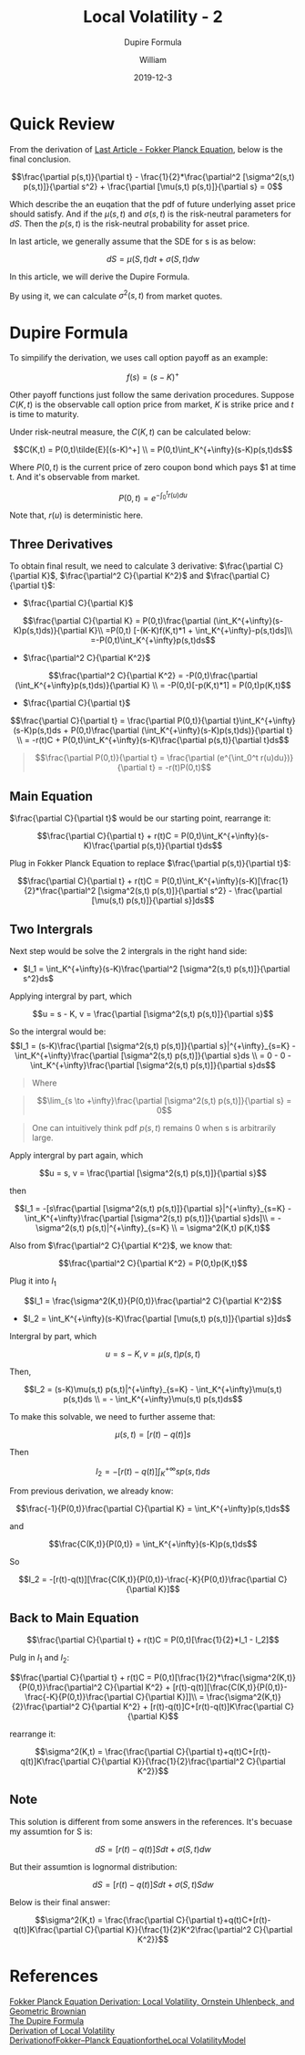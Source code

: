 ﻿---
layout:     post
title:      Local Volatility - 2
subtitle:   Dupire Formula
date:       2019-12-3
author:     William
header-img: img/post-bg-2015.jpg
catalog: true
tags:
    - Volatility
    - Stochastic Calculus
    - Math
---
<script type="text/x-mathjax-config">
  MathJax.Hub.Config({
    tex2jax: { 
      inlineMath: [['$','$'], ['\\(','\\)']],
      processEscapes: true
    }
  });
  </script>
<script type="text/javascript" async
  src="https://cdnjs.cloudflare.com/ajax/libs/mathjax/2.7.5/MathJax.js?config=TeX-MML-AM_CHTML">
</script>

# Quick Review
From the derivation of [Last Article - Fokker Planck Equation](https://kaihuahuang.github.io/2019/12/03/Fokker-Planck-Equation/), below is the final conclusion.

$$\frac{\partial p(s,t)}{\partial t} - \frac{1}{2}*\frac{\partial^2 [\sigma^2(s,t) p(s,t)]}{\partial s^2} + \frac{\partial [\mu(s,t) p(s,t)]}{\partial s} = 0$$

Which describe the an euqation that the pdf of future underlying asset price should satisfy. And if the $\mu(s,t)$ and $\sigma(s,t)$ is the risk-neutral parameters for $dS$. Then the $p(s,t)$ is the risk-neutral probability for asset price.

In last article, we generally assume that the SDE for s is as below:

$$dS = \mu(S,t)dt + \sigma(S,t)dw$$

In this article, we will derive the Dupire Formula.


By using it, we can calculate $\sigma^2(s,t)$ from market quotes.

# Dupire Formula
To simpilify the derivation, we uses call option payoff as an example:

$$f(s) = (s-K)^+$$

Other payoff functions just follow the same derivation procedures. Suppose $C(K,t)$ is the observable call option price from market, $K$ is strike price and $t$ is time to maturity.

Under risk-neutral measure, the $C(K,t)$ can be calculated below:

$$C(K,t) = P(0,t)\tilde{E}[(s-K)^+] \\
= P(0,t)\int_K^{+\infty}(s-K)p(s,t)ds$$

Where $P(0,t)$ is the current price of zero coupon bond which pays $1 at time t. And it's observable from market.

$$P(0,t) = e^{-\int_0^t r(u)du}$$

Note that, $r(u)$ is deterministic here. 

## Three Derivatives
To obtain final result, we need to calculate 3 derivative: $\frac{\partial C}{\partial K}$, $\frac{\partial^2 C}{\partial K^2}$ and $\frac{\partial C}{\partial t}$:

- $\frac{\partial C}{\partial K}$


$$\frac{\partial C}{\partial K} = P(0,t)\frac{\partial (\int_K^{+\infty}(s-K)p(s,t)ds)}{\partial K}\\
=P(0,t) [-(K-K)f(K,t)*1 +  \int_K^{+\infty}-p(s,t)ds]\\
=-P(0,t)\int_K^{+\infty}p(s,t)ds$$


- $\frac{\partial^2 C}{\partial K^2}$

$$\frac{\partial^2 C}{\partial K^2} = -P(0,t)\frac{\partial (\int_K^{+\infty}p(s,t)ds)}{\partial K} \\ = -P(0,t)[-p(K,t)*1] = P(0,t)p(K,t)$$

- $\frac{\partial C}{\partial t}$

$$\frac{\partial C}{\partial t} = \frac{\partial P(0,t)}{\partial t}\int_K^{+\infty}(s-K)p(s,t)ds + P(0,t)\frac{\partial (\int_K^{+\infty}(s-K)p(s,t)ds)}{\partial t} \\
= -r(t)C + P(0,t)\int_K^{+\infty}(s-K)\frac{\partial p(s,t)}{\partial t}ds$$

> $$\frac{\partial P(0,t)}{\partial t} = \frac{\partial (e^{\int_0^t r(u)du})}{\partial t} = -r(t)P(0,t)$$


## Main Equation
$\frac{\partial C}{\partial t}$ would be our starting point, rearrange it:

$$\frac{\partial C}{\partial t} + r(t)C = P(0,t)\int_K^{+\infty}(s-K)\frac{\partial p(s,t)}{\partial t}ds$$

Plug in Fokker Planck Equation to replace $\frac{\partial p(s,t)}{\partial t}$:

$$\frac{\partial C}{\partial t} + r(t)C = P(0,t)\int_K^{+\infty}(s-K)[\frac{1}{2}*\frac{\partial^2 [\sigma^2(s,t) p(s,t)]}{\partial s^2} - \frac{\partial [\mu(s,t) p(s,t)]}{\partial s}]ds$$

## Two Intergrals
Next step would be solve the 2 intergrals in the right hand side:

- $I_1 = \int_K^{+\infty}(s-K)\frac{\partial^2 [\sigma^2(s,t) p(s,t)]}{\partial s^2}ds$

Applying intergral by part, which

$$u = s - K, v = \frac{\partial [\sigma^2(s,t) p(s,t)]}{\partial s}$$

So the intergral would be:
$$I_1 = (s-K)\frac{\partial [\sigma^2(s,t) p(s,t)]}{\partial s}|^{+\infty}_{s=K} - \int_K^{+\infty}\frac{\partial [\sigma^2(s,t) p(s,t)]}{\partial s}ds \\
= 0 - 0 - \int_K^{+\infty}\frac{\partial [\sigma^2(s,t) p(s,t)]}{\partial s}ds$$

> Where 

> $$\lim_{s \to +\infty}\frac{\partial [\sigma^2(s,t) p(s,t)]}{\partial s} = 0$$

> One can intuitively think pdf $p(s,t)$ remains 0 when s is arbitrarily large.

Apply intergral by part again, which

$$u = s, v = \frac{\partial [\sigma^2(s,t) p(s,t)]}{\partial s}$$

then

$$I_1 = -[s\frac{\partial [\sigma^2(s,t) p(s,t)]}{\partial s}|^{+\infty}_{s=K} - \int_K^{+\infty}\frac{\partial [\sigma^2(s,t) p(s,t)]}{\partial s}ds]\\
= -\sigma^2(s,t) p(s,t)|^{+\infty}_{s=K} \\ = \sigma^2(K,t) p(K,t)$$

Also from $\frac{\partial^2 C}{\partial K^2}$, we know that:

$$\frac{\partial^2 C}{\partial K^2} = P(0,t)p(K,t)$$

Plug it into $I_1$

$$I_1 = \frac{\sigma^2(K,t)}{P(0,t)}\frac{\partial^2 C}{\partial K^2}$$

- $I_2 = \int_K^{+\infty}(s-K)\frac{\partial [\mu(s,t) p(s,t)]}{\partial s}]ds$

Intergral by part, which

$$u = s-K, v = \mu(s,t) p(s,t)$$

Then,

$$I_2 = (s-K)\mu(s,t) p(s,t)|^{+\infty}_{s=K} - \int_K^{+\infty}\mu(s,t) p(s,t)ds \\
= - \int_K^{+\infty}\mu(s,t) p(s,t)ds$$

To make this solvable, we need to further asseme that:

$$\mu(s,t) = [r(t)-q(t)]s$$

Then

$$I_2 = -[r(t)-q(t)]\int_K^{+\infty}sp(s,t)ds$$

From previous derivation, we already know:

$$\frac{-1}{P(0,t)}\frac{\partial C}{\partial K} = \int_K^{+\infty}p(s,t)ds$$

and 

$$\frac{C(K,t)}{P(0,t)} = \int_K^{+\infty}(s-K)p(s,t)ds$$

So

$$I_2 = -[r(t)-q(t)][\frac{C(K,t)}{P(0,t)}-\frac{-K}{P(0,t)}\frac{\partial C}{\partial K}]$$

## Back to Main Equation

$$\frac{\partial C}{\partial t} + r(t)C = P(0,t)[\frac{1}{2}*I_1 - I_2]$$

Pulg in $I_1$ and $I_2$:

$$\frac{\partial C}{\partial t} + r(t)C = P(0,t)[\frac{1}{2}*\frac{\sigma^2(K,t)}{P(0,t)}\frac{\partial^2 C}{\partial K^2} + [r(t)-q(t)][\frac{C(K,t)}{P(0,t)}-\frac{-K}{P(0,t)}\frac{\partial C}{\partial K}]]\\
= \frac{\sigma^2(K,t)}{2}\frac{\partial^2 C}{\partial K^2} + [r(t)-q(t)]C+[r(t)-q(t)]K\frac{\partial C}{\partial K}$$

rearrange it:

$$\sigma^2(K,t) = \frac{\frac{\partial C}{\partial t}+q(t)C+[r(t)-q(t)]K\frac{\partial C}{\partial K}}{\frac{1}{2}\frac{\partial^2 C}{\partial K^2}}$$

## Note

This solution is different from some answers in the references. It's becuase my assumtion for S is:

$$dS = [r(t)-q(t)]Sdt + \sigma(S,t)dw$$

But their assumtion is lognormal distribution:

$$dS = [r(t)-q(t)]Sdt + \sigma(S,t)Sdw$$

Below is their final answer:

$$\sigma^2(K,t) = \frac{\frac{\partial C}{\partial t}+q(t)C+[r(t)-q(t)]K\frac{\partial C}{\partial K}}{\frac{1}{2}K^2\frac{\partial^2 C}{\partial K^2}}$$

# References
[Fokker Planck Equation Derivation: Local Volatility, Ornstein Uhlenbeck, and Geometric Brownian](https://www.youtube.com/watch?v=MmcgT6-lBoY)  
[The Dupire Formula](http://wwwf.imperial.ac.uk/~mdavis/FDM11/DUPIRE_FORMULA.PDF)  
[Derivation of Local Volatility](https://www.frouah.com/finance%20notes/Dupire%20Local%20Volatility.pdf)  
[DerivationofFokker–Planck EquationfortheLocal VolatilityModel](https://link.springer.com/content/pdf/bbm%3A978-1-137-46275-6%2F1.pdf)  



  [1]: http://static.zybuluo.com/williamhkh/ba0h7aql0urafy86a8xft7cv/image_1dr6mihr95rk1vvg1pg1o6n19d99.png
  [2]: http://static.zybuluo.com/williamhkh/inbqdqn01tznyisx6o0a8tgw/image_1dr6mj9jgasrmo8mbf1o5slufm.png